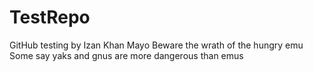 # TestRepo
GitHub testing by Izan Khan Mayo
Beware the wrath of the hungry emu
Some say yaks and gnus are more dangerous than emus
